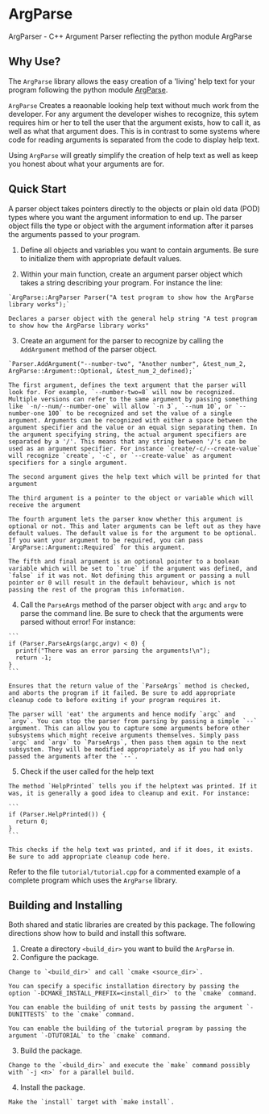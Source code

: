 # ArgParse
ArgParser - C++ Argument Parser reflecting the python module ArgParse

Why Use?
--------

The `ArgParse` library allows the easy creation of a 'living' help text for your program following the python module [ArgParse](https://docs.python.org/3/library/argparse.html).

`ArgParse` Creates a reaonable looking help text without much work from the developer. For any argument the developer wishes to recognize, this sytem requires him or her to tell the user that the argument exists, how to call it, as well as what that argument does. This is in contrast to some systems where code for reading arguments is separated from the code to display help text.

Using `ArgParse` will greatly simplify the creation of help text as well as keep you honest about what your arguments are for.

Quick Start
-----------

A parser object takes pointers directly to the objects or plain old data (POD) types where you want the argument information to end up. The parser object fills the type or object with the argument information after it parses the arguments passed to your program.

  1. Define all objects and variables you want to contain arguments. Be sure to initialize them with appropriate default values.

  2. Within your main function, create an argument parser object which takes a string describing your program. For instance the line:

    `ArgParse::ArgParser Parser("A test program to show how the ArgParse library works");`

    Declares a parser object with the general help string "A test program to show how the ArgParse library works"

  3. Create an argument for the parser to recognize by calling the `AddArgument` method of the parser object.

    `Parser.AddArgument("--number-two", "Another number", &test_num_2, ArgParse::Argument::Optional, &test_num_2_defined);`

    The first argument, defines the text argument that the parser will look for. For example, `--number-two=8` will now be recognized. Multiple versions can refer to the same argument by passing something like `-n/--num/--number-one` will allow `-n 3`, `--num 10`, or `--number-one 100` to be recognized and set the value of a single argument. Arguments can be recognized with either a space between the argument specifier and the value or an equal sign separating them. In the argument specifying string, the actual argument specifiers are separated by a '/'. This means that any string between '/'s can be used as an argument specifier. For instance `create/-c/--create-value` will recognize `create`, `-c`, or `--create-value` as argument specifiers for a single argument.

    The second argument gives the help text which will be printed for that argument

    The third argument is a pointer to the object or variable which will receive the argument

    The fourth argument lets the parser know whether this argument is optional or not. This and later arguments can be left out as they have default values. The default value is for the argument to be optional. If you want your argument to be required, you can pass `ArgParse::Argument::Required` for this argument.

    The fifth and final argument is an optional pointer to a boolean variable which will be set to `true` if the argument was defined, and `false` if it was not. Not defining this argument or passing a null pointer or 0 will result in the default behaviour, which is not passing the rest of the program this information.

  4. Call the `ParseArgs` method of the parser object with `argc` and `argv` to parse the command line. Be sure to check that the arguments were parsed without error! For instance:

    ```
    if (Parser.ParseArgs(argc,argv) < 0) {
      printf("There was an error parsing the arguments!\n");
      return -1;
    }
    ```

    Ensures that the return value of the `ParseArgs` method is checked, and aborts the program if it failed. Be sure to add appropriate cleanup code to before exiting if your program requires it.

    The parser will 'eat' the arguments and hence modify `argc` and `argv`. You can stop the parser from parsing by passing a simple `--` argument. This can allow you to capture some arguments before other subsystems which might receive arguments themselves. Simply pass `argc` and `argv` to `ParseArgs`, then pass them again to the next subsystem. They will be modified appropriately as if you had only passed the arguments after the `--`.
  
  5. Check if the user called for the help text
  
    The method `HelpPrinted` tells you if the helptext was printed. If it was, it is generally a good idea to cleanup and exit. For instance:
    
    ```
    if (Parser.HelpPrinted()) {
      return 0;
    }
    ```
    
    This checks if the help text was printed, and if it does, it exists. Be sure to add appropriate cleanup code here.

Refer to the file `tutorial/tutorial.cpp` for a commented example of a complete program which uses the `ArgParse` library.

Building and Installing
-----------------------

Both shared and static libraries are created by this package. The following directions show how to build and install this software.

  1. Create a directory `<build_dir>` you want to build the `ArgParse` in.
  2. Configure the package.
    
    Change to `<build_dir>` and call `cmake <source_dir>`.

    You can specify a specific installation directory by passing the option `-DCMAKE_INSTALL_PREFIX=<install_dir>` to the `cmake` command.
    
    You can enable the building of unit tests by passing the argument `-DUNITTESTS` to the `cmake` command.

    You can enable the building of the tutorial program by passing the argument `-DTUTORIAL` to the `cmake` command.
  
  3. Build the package.
  
    Change to the `<build_dir>` and execute the `make` command possibly with `-j <n>` for a parallel build.

  4. Install the package.
  
    Make the `install` target with `make install`.
